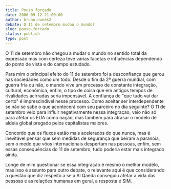 ```yaml
---
title: Pouso forçado
date: 2006-09-12 21:00:00
author: bruno.nunes2
debate: O 11 de setembro mudou o mundo?
slug: pouso-forcado
status: publish 
type: post
---
```


O 11 de setembro não chegou a mudar o mundo no sentido total da
expressão mas com certeza teve várias facetas e influências dependendo
do ponto de vista e do campo estudado.  

Para mim o principal efeito do 11 de setembro foi a desconfiança que
gerou nas sociedades como um todo. Desde o fim da 2ª guerra mundial,
com guerra fria ou não, o mundo vive um processo de constante
integração, cultural, econômica, enfim, o tipo de coisa que em antigos
tempos de rivalidades acirradas seria impensável. A confiança de "que
tudo vai dar certo" é imprescindível nesse processo. Como aceitar ser
interdependente se não se sabe o que acontecerá com seu parceiro no dia
seguinte? O 11 de setembro veio para influir negativamente nessa
integraçao, veio não só para afetar os EUA como nação, mas também para
atrasar o modelo de aldeia global pregado pelos capitalistas maiores.   

Concordo que os fluxos estão mais acelerados do que nunca, mas é
inevitável pensar que sem medidas de segurança que beiram a paranóia,
sem o medo que vôos internacionais despertam nas pessoas, enfim, sem
essas consequências do 11 de setembro, tudo poderia estar mais
integrado ainda.  

Longe de mim questionar se essa integração é mesmo o melhor modelo, mas
isso é assunto para outro debate, o relevante aqui é que considerando a
questão que diz respeito a se a Al Qaeda conseguiu afetar a vida das
pessoas e as relações humanas em geral, a resposta é SIM.   

  

  

